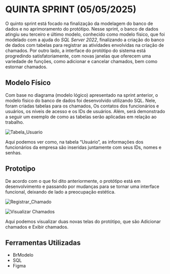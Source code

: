 # QUINTA SPRINT (05/05/2025)

O quinto sprint está focado na finalização da modelagem do banco de dados e no aprimoramento do protótipo. Nesse sprint, o banco de dados atingiu seu terceiro e último modelo, conhecido como modelo físico, que foi modelado com a ajuda do *SQL Server 2022*, finalizando a criação do banco de dados com tabelas para registrar as atividades envolvidas na criação de chamados. Por outro lado, a interface do protótipo do sistema está progredindo satisfatoriamente, com novas janelas que oferecem uma variedade de funções, como adicionar e cancelar chamados, bem como estornar chamados.

## Modelo Físico
Com base no diagrama (modelo lógico) apresentado na sprint anterior, o modelo físico do banco de dados foi desenvolvido utilizando SQL. Nele, foram criadas tabelas para os chamados, Os contatos dos funcionários e usuários, os níveis de acesso e os IDs de usuários. Além, será demonstrado a seguir um exemplo de como as tabelas serão aplicadas em relação ao trabalho.

![Tabela_Usuario](https://github.com/user-attachments/assets/16eb6d5a-4394-4fb8-a56f-de0df79ce4e6)

Aqui podemos ver como, na tabela “Usuário”, as informações dos funcionários da empresa são inseridas juntamente com seus IDs, nomes e senhas.

## Prototipo
De acordo com o que foi dito anteriormente, o protótipo está em desenvolvimento e passando por mudanças para se tornar uma interface funcional, deixando de lado a preocupação estética.

![Registrar_Chamado](https://github.com/user-attachments/assets/b4523a07-016e-45a0-aff7-79fc7d71c576)

![Visualizar Chamados](https://github.com/user-attachments/assets/8ef568dd-b842-4b80-8fe6-efbf85f62392)

Aqui podemos visualizar duas novas telas do protótipo, que são Adicionar chamados e Exibir chamados.

## Ferramentas Utilizadas
* BrModelo
* SQL
* Figma